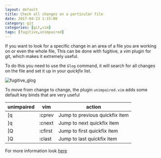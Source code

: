 ```yaml
---
layout: default
title: Check all changes on a particular file
date: 2017-04-23 1:15:00
category: git
categories: [git,vim]
tags: [fugitive,unimpaired]
---
```

If you want to look for a specific change in an area of a file you are working on or even the whole file,
 This can be done with fugitive, a _vim_ plugin for git, which makes it extremely useful.

To do this you need to use the `Glog` command, it will search for all changes on the file and set it up in your _quickfix_ list.

![fugitive_glog](https://cloud.githubusercontent.com/assets/778410/25282592/f5681798-267e-11e7-8105-100e1afe84e6.gif)

To move from change to change, the plugin `unimpaired.vim` adds some default key binds that are very useful

unimpaired|vim|action
--- | --- | ---
[q|:cprev|Jump to previous quickfix item
]q|:cnext|Jump to next quickfix item
[Q|:cfirst|Jump to first quickfix item
]Q|:clast|Jump to last quickfix item

For more information look [here](http://vimcasts.org/episodes/fugitive-vim-exploring-the-history-of-a-git-repository/)
